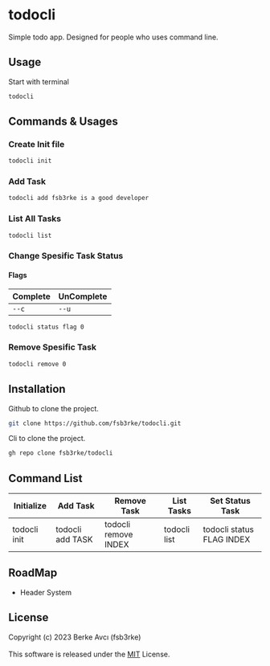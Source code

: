 # todocli
Simple todo app. Designed for people who uses command line. 

## Usage
Start with terminal
```sh
todocli
```

## Commands & Usages
### Create Init file
```sh
todocli init
```

### Add Task
```sh
todocli add fsb3rke is a good developer
```

### List All Tasks
```sh
todocli list
```

### Change Spesific Task Status
#### Flags
| Complete | UnComplete |
| -------- | ---------- |
| `--c` | `--u` |
```sh
todocli status flag 0
```

### Remove Spesific Task
```sh
todocli remove 0
```

 ## Installation
Github to clone the project.
```sh
git clone https://github.com/fsb3rke/todocli.git
```
Cli to clone the project.
```sh
gh repo clone fsb3rke/todocli
```

## Command List
| Initialize | Add Task | Remove Task | List Tasks | Set Status Task |
| ---------- | -------- | ----------- | ---------- | --------------- |
| todocli init | todocli add TASK | todocli remove INDEX | todocli list | todocli status FLAG INDEX |

## RoadMap
- Header System

## License
Copyright (c) 2023 Berke Avcı (fsb3rke) \
\
This software is released under the [MIT](https://choosealicense.com/licenses/mit/) License.
